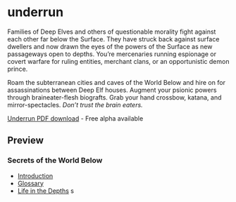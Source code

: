 # underrun

Families of Deep Elves and others of questionable morality fight against each other far below the Surface. They have struck back against surface dwellers and now drawn the eyes of the powers of the Surface as new passageways open to depths.  You’re mercenaries running espionage or covert warfare for ruling entities, merchant clans, or an opportunistic demon prince.

Roam the subterranean cities and caves of the World Below and hire on for assassinations between Deep Elf houses. Augment your psionic powers through braineater-flesh biografts. Grab your hand crossbow, katana, and mirror-spectacles.  _Don’t trust the brain eaters._

[Underrun PDF download](https://widderslainte.itch.io/underrun) - Free alpha available

## Preview

### Secrets of the World Below

* [Introduction](01_introduction/README.md)
* [Glossary](10_misc/glossary.md)
* [Life in the Depths](07_adventuring/README.md)
s